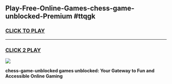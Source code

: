
## Play-Free-Online-Games-chess-game-unblocked-Premium #ttqgk
<h3>
<a href="https://premium.freeplayer.one?title=chess-game-unblocked&ref=8M">CLICK TO PLAY</a></h3>
<hr>

<h3>
<a href="https://premium.freeplayer.one?title=chess-game-unblocked&ref=8M">CLICK 2 PLAY</a>
  
</h3>

<a href="https://premium.freeplayer.one?title=chess-game-unblocked&ref=8M"><img src="https://clearcache.store/games.png"></a>


**chess-game-unblocked games unblocked: Your Gateway to Fun and Accessible Online Gaming**
